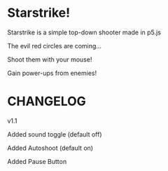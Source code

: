 # Starstrike!
Starstrike is a simple top-down shooter made in p5.js

The evil red circles are coming...

Shoot them with your mouse!

Gain power-ups from enemies!

# CHANGELOG

v1.1

Added sound toggle (default off)

Added Autoshoot (default on)

Added Pause Button
